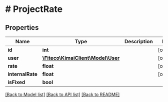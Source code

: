 # # ProjectRate

## Properties

Name | Type | Description | Notes
------------ | ------------- | ------------- | -------------
**id** | **int** |  | [optional]
**user** | [**\Fiteco\KimaiClient\Model\User**](User.md) |  | [optional]
**rate** | **float** |  | [optional]
**internalRate** | **float** |  | [optional]
**isFixed** | **bool** |  |

[[Back to Model list]](../../README.md#models) [[Back to API list]](../../README.md#endpoints) [[Back to README]](../../README.md)
